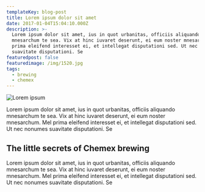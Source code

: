 ```yaml
---
templateKey: blog-post
title: Lorem ipsum dolor sit amet
date: 2017-01-04T15:04:10.000Z
description: >-
  Lorem ipsum dolor sit amet, ius in quot urbanitas, officiis aliquando
  mnesarchum te sea. Vix at hinc iuvaret deserunt, ei eum noster mnesarchum. Mel
  prima eleifend interesset ei, et intellegat disputationi sed. Ut nec nonumes
  suavitate disputationi. Se
featuredpost: false
featuredimage: /img/1520.jpg
tags:
  - brewing
  - chemex
---
```

![Lorem ipsum](/img/1520.jpg "Lorem ipsum dolor sit ame")

Lorem ipsum dolor sit amet, ius in quot urbanitas, officiis aliquando mnesarchum te sea. Vix at hinc iuvaret deserunt, ei eum noster mnesarchum. Mel prima eleifend interesset ei, et intellegat disputationi sed. Ut nec nonumes suavitate disputationi. Se

## The little secrets of Chemex brewing

Lorem ipsum dolor sit amet, ius in quot urbanitas, officiis aliquando mnesarchum te sea. Vix at hinc iuvaret deserunt, ei eum noster mnesarchum. Mel prima eleifend interesset ei, et intellegat disputationi sed. Ut nec nonumes suavitate disputationi. Se
